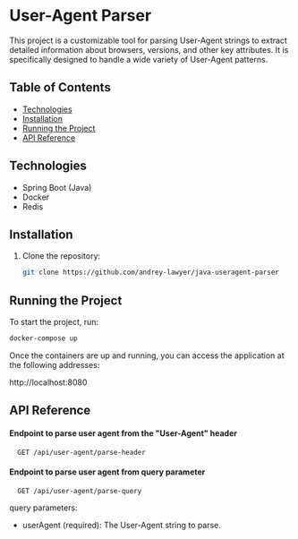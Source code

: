 # User-Agent Parser

This project is a customizable tool for parsing User-Agent strings to extract detailed information about browsers, versions, and other key attributes. It is specifically designed to handle a wide variety of User-Agent patterns.

## Table of Contents

- [Technologies](#technologies)
- [Installation](#installation)
- [Running the Project](#running-the-project)
- [API Reference](#api-reference)

## Technologies

- Spring Boot (Java)
- Docker
- Redis

## Installation

1. Clone the repository:
   ```bash
   git clone https://github.com/andrey-lawyer/java-useragent-parser
   ```

## Running the Project

To start the project, run:

```bash
docker-compose up
```
Once the containers are up and running, you can access the application at the following addresses:

http://localhost:8080


## API Reference

#### Endpoint to parse user agent from the "User-Agent" header

```http
  GET /api/user-agent/parse-header
```


####  Endpoint to parse user agent from query parameter 

```http
  GET /api/user-agent/parse-query
```
query parameters:
- userAgent (required): The User-Agent string to parse.











